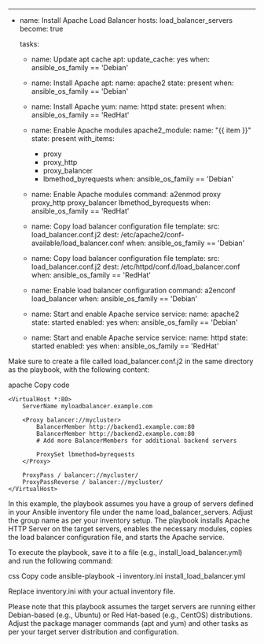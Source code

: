 ---
- name: Install Apache Load Balancer
  hosts: load_balancer_servers
  become: true

  tasks:
    - name: Update apt cache
      apt:
        update_cache: yes
      when: ansible_os_family == 'Debian'

    - name: Install Apache
      apt:
        name: apache2
        state: present
      when: ansible_os_family == 'Debian'

    - name: Install Apache
      yum:
        name: httpd
        state: present
      when: ansible_os_family == 'RedHat'

    - name: Enable Apache modules
      apache2_module:
        name: "{{ item }}"
        state: present
      with_items:
        - proxy
        - proxy_http
        - proxy_balancer
        - lbmethod_byrequests
      when: ansible_os_family == 'Debian'

    - name: Enable Apache modules
      command: a2enmod proxy proxy_http proxy_balancer lbmethod_byrequests
      when: ansible_os_family == 'RedHat'

    - name: Copy load balancer configuration file
      template:
        src: load_balancer.conf.j2
        dest: /etc/apache2/conf-available/load_balancer.conf
      when: ansible_os_family == 'Debian'

    - name: Copy load balancer configuration file
      template:
        src: load_balancer.conf.j2
        dest: /etc/httpd/conf.d/load_balancer.conf
      when: ansible_os_family == 'RedHat'

    - name: Enable load balancer configuration
      command: a2enconf load_balancer
      when: ansible_os_family == 'Debian'

    - name: Start and enable Apache service
      service:
        name: apache2
        state: started
        enabled: yes
      when: ansible_os_family == 'Debian'

    - name: Start and enable Apache service
      service:
        name: httpd
        state: started
        enabled: yes
      when: ansible_os_family == 'RedHat'


Make sure to create a file called load_balancer.conf.j2 in the same directory as the playbook, with the following content:


apache
Copy code

```
<VirtualHost *:80>
    ServerName myloadbalancer.example.com

    <Proxy balancer://mycluster>
        BalancerMember http://backend1.example.com:80
        BalancerMember http://backend2.example.com:80
        # Add more BalancerMembers for additional backend servers

        ProxySet lbmethod=byrequests
    </Proxy>

    ProxyPass / balancer://mycluster/
    ProxyPassReverse / balancer://mycluster/
</VirtualHost>
```

In this example, the playbook assumes you have a group of servers defined in your Ansible inventory file under the name load_balancer_servers. Adjust the group name as per your inventory setup. The playbook installs Apache HTTP Server on the target servers, enables the necessary modules, copies the load balancer configuration file, and starts the Apache service.


To execute the playbook, save it to a file (e.g., install_load_balancer.yml) and run the following command:


css
Copy code
ansible-playbook -i inventory.ini install_load_balancer.yml

Replace inventory.ini with your actual inventory file.


Please note that this playbook assumes the target servers are running either Debian-based (e.g., Ubuntu) or Red Hat-based (e.g., CentOS) distributions. Adjust the package manager commands (apt and yum) and other tasks as per your target server distribution and configuration.


